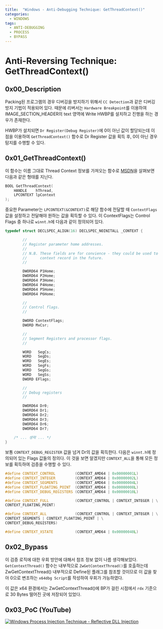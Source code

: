 ```yaml
---
title:  "Windows - Anti-Debugging Technique: GetThreadContext()"
categories:
  - WINDOWS
tags:
  - ANTI-DEBUGGING
  - PROCESS
  - BYPASS
---
```

# Anti-Reversing Technique: GetThreadContext()
## 0x00_Description
Packing된 프로그램의 경우 디버깅을 방지하기 위해서 `CC Detection`과 같은 디버깅 방지 기법이 적용되어 있다. 때문에 리버서는 `Hardware Breakpoint`를 이용하여 IMAGE_SECTION_HEADER의 text 영역에 Write HWBP를 설치하고 진행을 하는 경우가 존재한다.  

HWBP가 설치되면 `Dr Register(Debug Register)`에 0이 아닌 값이 할당되는데 이 점을 이용하여 `GetThreadContext()` 함수로 Dr Register 값을 획득 후, 0이 아닌 경우 탐지를 수행할 수 있다.

## 0x01_GetThreadContext()

이 함수는 이름 그대로 Thread Context 정보를 가져오는 함수로 [MSDN](https://docs.microsoft.com/en-us/windows/desktop/api/processthreadsapi/nf-processthreadsapi-getthreadcontext)을 살펴보면 다음과 같은 형태를 지닌다.

```c++
BOOL GetThreadContext(
    HANDLE    hThread,
    LPCONTEXT lpContext
);
```

중요한 Parameter는 `LPCONTEXT(&CONTEXT)`로 해당 함수에 전달할 때 `ContextFlags` 값을 설정하고 전달해야 원하는 값을 획득할 수 있다. 이 ContextFlags는 Control Flags 중 하나로 `winnt.h`에 다음과 같이 정의되어 있다.

```c++
typedef struct DECLSPEC_ALIGN(16) DECLSPEC_NOINITALL _CONTEXT {

        //
        // Register parameter home addresses.
        //
        // N.B. These fields are for convience - they could be used to extend the
        //      context record in the future.
        //

        DWORD64 P1Home;
        DWORD64 P2Home;
        DWORD64 P3Home;
        DWORD64 P4Home;
        DWORD64 P5Home;
        DWORD64 P6Home;

        //
        // Control flags.
        //

        DWORD ContextFlags;
        DWORD MxCsr;

        //
        // Segment Registers and processor flags.
        //

        WORD   SegCs;
        WORD   SegDs;
        WORD   SegEs;
        WORD   SegFs;
        WORD   SegGs;
        WORD   SegSs;
        DWORD EFlags;

        //
        // Debug registers
        //

        DWORD64 Dr0;
        DWORD64 Dr1;
        DWORD64 Dr2;
        DWORD64 Dr3;
        DWORD64 Dr6;
        DWORD64 Dr7;
    
    /* ... 생략 ... */
}
```

보통 `CONTEXT_DEBUG_REGISTER` 값을 넘겨 Dr의 값을 획득한다. 다음은 `winnt.h`에 정의되어 있는 Flags 값들의 정의다. 이 것을 보면 알겠지만 `CONTEXT_ALL`을 통해 모든 정보를 획득하여 검증을 수행할 수 있다.

```c++
#define CONTEXT_CONTROL         (CONTEXT_AMD64 | 0x00000001L)
#define CONTEXT_INTEGER         (CONTEXT_AMD64 | 0x00000002L)
#define CONTEXT_SEGMENTS        (CONTEXT_AMD64 | 0x00000004L)
#define CONTEXT_FLOATING_POINT  (CONTEXT_AMD64 | 0x00000008L)
#define CONTEXT_DEBUG_REGISTERS (CONTEXT_AMD64 | 0x00000010L)

#define CONTEXT_FULL            (CONTEXT_CONTROL | CONTEXT_INTEGER | \
CONTEXT_FLOATING_POINT)

#define CONTEXT_ALL             (CONTEXT_CONTROL | CONTEXT_INTEGER | \
CONTEXT_SEGMENTS | CONTEXT_FLOATING_POINT | \
CONTEXT_DEBUG_REGISTERS)

#define CONTEXT_XSTATE          (CONTEXT_AMD64 | 0x00000040L)
```

## 0x02_Bypass

이 검증 로직에 대한 우회 방안에 대해서 참조 정보 없이 나름 생각해보았다. `GetContextThread()` 함수는 내부적으로 `ZwGetContextThread()`를 호출하는데 ZwGetContextThread() 내부적으로 Define된 플래그를 참조할 것이므로 이 값을 찾아 0으로 변조하는 `x64dbg Script`를 작성하여 우회가 가능하였다.

이 값은 x64 환경에서는 ZwGetContextThread()에 BP가 걸린 시점에서 `rdx` 기준으로 30 Bytes 떨어진 곳에 저장되어 있었다.

## 0x03_PoC (YouTube)
[![Windows Process Injection Technique - Reflective DLL Injection](http://img.youtube.com/vi/VATsQVuymXo/0.jpg)](https://youtu.be/VATsQVuymXo?t=0s) 

